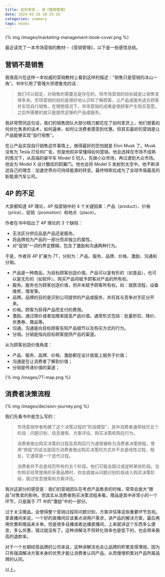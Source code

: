 ```yaml
---
title: 如何卖货 - 读《营销管理》
date: 2024-03-26 10:35:19
categories: summary
tags: books
---
```


{% img /images/marketing-management-book-cover.png %}

最近读完了一本市场营销的教材--《营销管理》，以下是一些感悟总结。

## 营销不是销售

我很高兴在这样一本权威的营销教材上看到这样的描述：“销售只是营销的冰山一角”。书中引用了管理大师德鲁克的话：

>我们可以假定，对销售的需要总是存在的，但市场营销的目标就是让销售变得多余。市场营销的目的是很好地认识和了解顾客，让产品或服务适合顾客并实现自行销售。在理想情况下，市场营销的成果是使顾客产生购买意愿。之后所需要的就只是提供足够的产品或服务。

我非常赞同这句话，我们的销售团队大部分精力都花在了如何卖货上，他们想着如何优化售卖的话术，如何逼单，如何让消费者感受到优惠。但其实最好的营销是让产品能够实现“自行销售”。

在让产品实现自行销售这件事情上，做得最好的恐怕就是 Elon Musk 了。Musk 没有为 Tesla 打任何广告，但是他却非常懂得如何营销。他会选择在市场不成熟的情况下，从高端的豪华车 Model S 切入，先做小众市场，再过渡到大众市场。他会为 Model X 设计酷炫的鸥翼门。他也会将 Model S 发射到太空中。他不断讲述自己的理念：加速世界向可持续能源的转变。最终特斯拉成为了全球市值最高的新能源汽车公司。

## 4P 的不足

大家都知道 4P 理论，4P 指营销中的 4 个关键因素：产品（product）、价格（price）、促销（promotion）和地点（place）。

作者在书中指出了 4P 理论的 3 个缺陷：
 - 无法区分供应品是产品还是服务。
 - 将品牌视为产品的一部分而非独立的属性。
 - 对“促销”一词的界定模糊，包含了激励和沟通两种行为。

于是，作者将 4P 扩展为 7T，分别为：产品、服务、品牌、价格、激励、沟通和分销。
 - 产品是一种商品，为目标顾客创造价值。产品可以是有形的（如食品），也可以是无形的（如软件）。购买产品将赋予顾客对产品的所有权。
 - 服务。服务也为顾客创造价值，但并未赋予顾客所有权。如：就医流程，设备维修，理发等。
 - 品牌。品牌的目的是识别公司提供的产品或服务，并将其与竞争对手区分开来。
 - 价格。顾客为获得产品而支付的费用。
 - 激励。通过降价或者加赠来提高产品价值。通常形式包括：批量折扣、降价、优惠券、赠品等。
 - 沟通。沟通是向目标顾客告知产品细节以及购买方式的行为。
 - 分销。分销是指向目标顾客提供产品的渠道。

从为顾客创造价值角度：
 - 产品、服务、品牌、价格、激励都在设计层面上服务于价值；
 - 沟通是在让消费者了解到价值；
 - 分销是传递价值的渠道；

{% img /images/7T-map.png %}

## 消费者决策流程

{% img /images/decision-journey.png %}

我们先看书中是怎么写的：

>市场营销学者构建了这个决策过程的“阶段模型”，其中消费者通常经历五个阶段：问题识别、信息搜索、方案评估、购买决策和购后行为。
>
>消费者做出购买决策的过程及其购后行为通常被称为消费者决策旅程。使用“旅程”的说法是因为消费者做出购买决策的方式并不总是线性过程，相反，它通常是一个迭代过程。
>
>消费者并不总是经历所有的五个阶段，他们可能会跳过或逆转某些阶段。当你购买经常使用的牙膏品牌时，你会直接从问题识别阶段进入购买决策阶段，跳过信息搜索和方案评估。

我对这部分的感受是：我们的营销团队在考虑产品售卖的时候，常常会放大“赠品”对售卖的影响，但其实从消费者购买决策流程来看，赠品是其中非常小的一个环节，只是属于 7T 中的“激励”中的一部分。

过于关注赠品，会使得整个营销过程将问题识别，方案评估等这些重要环节忽视。拿直播间来说，一个好的直播间应该重点讲用户需求，讲产品的解决方案，最后再用优惠和赠品来关单。但是很多自播或者达播直播间，上来就讲这个东西多么便宜，多么优惠，错过就没有了。这种讲解法不但转化效率也是低下的，也会带来极高的退款率。

对于一个长期经营品牌的公司来说，这种讲解法也会让品牌的积累变得薄弱，因为只有强调解决方案本身的优秀才能让消费者认同产品，从而慢慢积累对产品所属品牌的认同。

以上。
